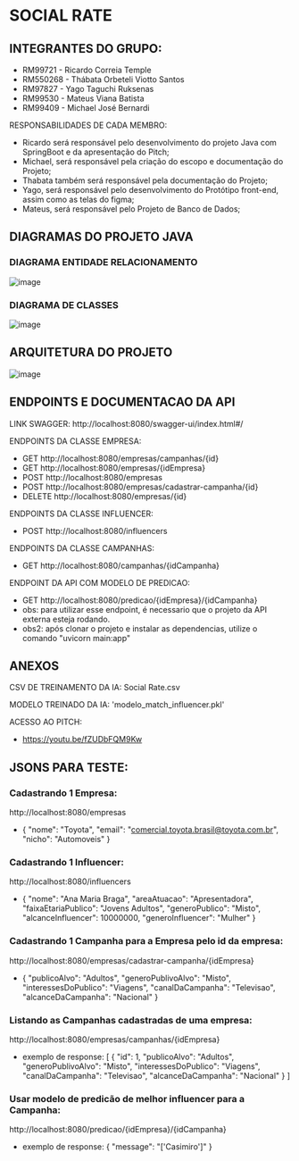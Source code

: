# SOCIAL RATE

## INTEGRANTES DO GRUPO:

- RM99721 - Ricardo Correia Temple
- RM550268 - Thábata Orbeteli Viotto Santos 
- RM97827 - Yago Taguchi Ruksenas
- RM99530 - Mateus Viana Batista
- RM99409 - Michael José Bernardi

RESPONSABILIDADES DE CADA MEMBRO:
- Ricardo será responsável pelo desenvolvimento do projeto Java com SpringBoot e da apresentação do Pitch;
- Michael, será responsável pela criação do escopo e documentação do Projeto;
- Thabata também será responsável pela documentação do Projeto;
- Yago, será responsável pelo desenvolvimento do Protótipo front-end, assim como as telas do figma;
- Mateus, será responsável pelo Projeto de Banco de Dados;

## DIAGRAMAS DO PROJETO JAVA
### DIAGRAMA ENTIDADE RELACIONAMENTO
![image](https://github.com/NEXTGEN-FIAP/ApiSocialRateV3/assets/122487111/df41ef27-33d3-4f98-917b-e0a829abcbae)

### DIAGRAMA DE CLASSES
![image](https://github.com/NEXTGEN-FIAP/ApiSocialRateV3/assets/122487111/62d9237e-c0e8-4fd4-952b-e427dda26822)

## ARQUITETURA DO PROJETO
![image](https://github.com/RickMaverick/apiSocialRate_v2/assets/122487111/c06ea351-7e33-489c-b488-f1e2f6b495dc)

## ENDPOINTS E DOCUMENTACAO DA API
LINK SWAGGER: http://localhost:8080/swagger-ui/index.html#/

ENDPOINTS DA CLASSE EMPRESA:
- GET  http://localhost:8080/empresas/campanhas/{id}
- GET  http://localhost:8080/empresas/{idEmpresa}
- POST http://localhost:8080/empresas
- POST http://localhost:8080/empresas/cadastrar-campanha/{id}
- DELETE http://localhost:8080/empresas/{id}

ENDPOINTS DA CLASSE INFLUENCER:
- POST http://localhost:8080/influencers

ENDPOINTS DA CLASSE CAMPANHAS:
- GET http://localhost:8080/campanhas/{idCampanha}

ENDPOINT DA API COM MODELO DE PREDICAO:
- GET http://localhost:8080/predicao/{idEmpresa}/{idCampanha}
- obs: para utilizar esse endpoint, é necessario que o projeto da API externa esteja rodando.
- obs2: após clonar o projeto e instalar as dependencias, utilize o comando "uvicorn main:app"

## ANEXOS

CSV DE TREINAMENTO DA IA: Social Rate.csv

MODELO TREINADO DA IA: 'modelo_match_influencer.pkl'


ACESSO AO PITCH:
- https://youtu.be/fZUDbFQM9Kw

## JSONS PARA TESTE:
### Cadastrando 1 Empresa:
http://localhost:8080/empresas
- {
	"nome": "Toyota",
	"email": "comercial.toyota.brasil@toyota.com.br",
	"nicho": "Automoveis"
}

### Cadastrando 1 Influencer:
http://localhost:8080/influencers
- {
	"nome": "Ana Maria Braga",
	"areaAtuacao": "Apresentadora",
	"faixaEtariaPublico": "Jovens Adultos",
	"generoPublico": "Misto",
	"alcanceInfluencer": 10000000,
	"generoInfluencer": "Mulher"
}

### Cadastrando 1 Campanha para a Empresa pelo id da empresa:
http://localhost:8080/empresas/cadastrar-campanha/{idEmpresa}
- {
	"publicoAlvo": "Adultos",
	"generoPublivoAlvo": "Misto",
	"interessesDoPublico": "Viagens",
	"canalDaCampanha": "Televisao",
	"alcanceDaCampanha": "Nacional"
}

### Listando as Campanhas cadastradas de uma empresa:
http://localhost:8080/empresas/campanhas/{idEmpresa}
- exemplo de response:
  [
	{
		"id": 1,
		"publicoAlvo": "Adultos",
		"generoPublivoAlvo": "Misto",
		"interessesDoPublico": "Viagens",
		"canalDaCampanha": "Televisao",
		"alcanceDaCampanha": "Nacional"
	}
]

### Usar modelo de predicão de melhor influencer para a Campanha:
http://localhost:8080/predicao/{idEmpresa}/{idCampanha}
- exemplo de response:
  {
	"message": "['Casimiro']"
}
